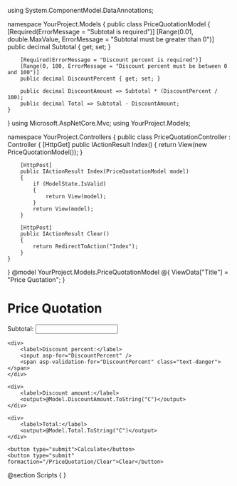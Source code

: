 using System.ComponentModel.DataAnnotations;

namespace YourProject.Models
{
    public class PriceQuotationModel
    {
        [Required(ErrorMessage = "Subtotal is required")]
        [Range(0.01, double.MaxValue, ErrorMessage = "Subtotal must be greater than 0")]
        public decimal Subtotal { get; set; }

        [Required(ErrorMessage = "Discount percent is required")]
        [Range(0, 100, ErrorMessage = "Discount percent must be between 0 and 100")]
        public decimal DiscountPercent { get; set; }

        public decimal DiscountAmount => Subtotal * (DiscountPercent / 100);
        public decimal Total => Subtotal - DiscountAmount;
    }
}
using Microsoft.AspNetCore.Mvc;
using YourProject.Models;

namespace YourProject.Controllers
{
    public class PriceQuotationController : Controller
    {
        [HttpGet]
        public IActionResult Index()
        {
            return View(new PriceQuotationModel());
        }

        [HttpPost]
        public IActionResult Index(PriceQuotationModel model)
        {
            if (ModelState.IsValid)
            {
                return View(model);
            }
            return View(model);
        }

        [HttpPost]
        public IActionResult Clear()
        {
            return RedirectToAction("Index");
        }
    }
}
@model YourProject.Models.PriceQuotationModel
@{
    ViewData["Title"] = "Price Quotation";
}

<h1>Price Quotation</h1>

<form asp-action="Index" method="post">
    <div>
        <label>Subtotal:</label>
        <input asp-for="Subtotal" />
        <span asp-validation-for="Subtotal" class="text-danger"></span>
    </div>

    <div>
        <label>Discount percent:</label>
        <input asp-for="DiscountPercent" />
        <span asp-validation-for="DiscountPercent" class="text-danger"></span>
    </div>

    <div>
        <label>Discount amount:</label>
        <output>@Model.DiscountAmount.ToString("C")</output>
    </div>

    <div>
        <label>Total:</label>
        <output>@Model.Total.ToString("C")</output>
    </div>

    <button type="submit">Calculate</button>
    <button type="submit" formaction="/PriceQuotation/Clear">Clear</button>
</form>

<script src="https://ajax.aspnetcdn.com/ajax/jquery/jquery-3.6.0.min.js"></script>
<script src="https://ajax.aspnetcdn.com/ajax/jquery.validate/1.19.3/jquery.validate.min.js"></script>
<script src="https://ajax.aspnetcdn.com/ajax/mvc/5.2.6/jquery.validate.unobtrusive.min.js"></script>

@section Scripts {
    <partial name="_ValidationScriptsPartial" />
}
